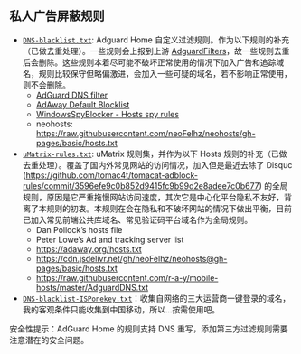 ## 私人广告屏蔽规则

- [`DNS-blacklist.txt`](DNS-blacklist.txt): Adguard Home 自定义过滤规则。作为以下规则的补充（已做去重处理）。一些规则会上报到上游 [AdguardFilters](https://github.com/AdguardTeam/AdguardFilters)，故一些规则去重后会删除。这些规则本着尽可能不破坏正常使用的情况下加入广告和追踪域名，规则比较保守但略偏激进，会加入一些可疑的域名，若不影响正常使用，则不会删除。
  - [AdGuard DNS filter](https://adguardteam.github.io/AdGuardSDNSFilter/Filters/filter.txt)
  - [AdAway Default Blocklist](https://adaway.org/hosts.txt)
  - [WindowsSpyBlocker - Hosts spy rules](https://raw.githubusercontent.com/crazy-max/WindowsSpyBlocker/master/data/hosts/spy.txt)
  - neohosts: https://raw.githubusercontent.com/neoFelhz/neohosts/gh-pages/basic/hosts.txt
- [`uMatrix-rules.txt`](uMatrix-rules.txt): uMatrix 规则集，并作为以下 Hosts 规则的补充（已做去重处理）。覆盖了国内外常见网站的访问情况，加入但是最近去除了 Disquc (https://github.com/tomac4t/tomacat-adblock-rules/commit/3596efe9c0b852d9415fc9b99d2e8adee7c0b677) 的全局规则，原因是它严重拖慢网站访问速度，其次它是中心化平台隐私不友好，背离了本规则的初衷。本规则在会在隐私和不破坏网站的情况下做出平衡，目前已加入常见前端公共库域名、常见验证码平台域名作为全局规则。
  - Dan Pollock’s hosts file
  - Peter Lowe’s Ad and tracking server list
  - https://adaway.org/hosts.txt
  - https://cdn.jsdelivr.net/gh/neoFelhz/neohosts@gh-pages/basic/hosts.txt
  - https://raw.githubusercontent.com/r-a-y/mobile-hosts/master/AdguardDNS.txt
- [`DNS-blacklist-ISPonekey.txt`](DNS-blacklist-ISPonekey.txt)：收集自网络的三大运营商一键登录的域名，我的客观条件只能收集到中国移动，所以…按需使用吧。

安全性提示：AdGuard Home 的规则支持 DNS 重写，添加第三方过滤规则需要注意潜在的安全问题。